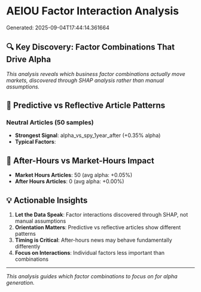 # AEIOU Factor Interaction Analysis
Generated: 2025-09-04T17:44:14.361664

## 🔍 **Key Discovery: Factor Combinations That Drive Alpha**

*This analysis reveals which business factor combinations actually move markets, discovered through SHAP analysis rather than manual assumptions.*

## 🎯 **Predictive vs Reflective Article Patterns**

### Neutral Articles (50 samples)
- **Strongest Signal**: alpha_vs_spy_1year_after (+0.35% alpha)
- **Typical Factors**: 

## 🌙 **After-Hours vs Market-Hours Impact**

- **Market Hours Articles**: 50 (avg alpha: +0.05%)
- **After Hours Articles**: 0 (avg alpha: +0.00%)

## 💡 **Actionable Insights**

1. **Let the Data Speak**: Factor interactions discovered through SHAP, not manual assumptions
2. **Orientation Matters**: Predictive vs reflective articles show different patterns  
3. **Timing is Critical**: After-hours news may behave fundamentally differently
4. **Focus on Interactions**: Individual factors less important than combinations

---

*This analysis guides which factor combinations to focus on for alpha generation.*
